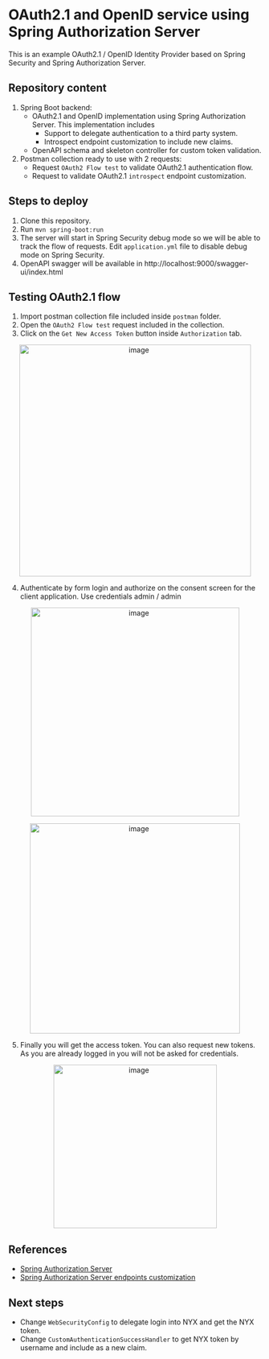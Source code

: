 # OAuth2.1 and OpenID service using Spring Authorization Server

This is an example OAuth2.1 / OpenID Identity Provider based on Spring Security and Spring Authorization Server.

## Repository content

1. Spring Boot backend:
     - OAuth2.1 and OpenID implementation using Spring Authorization Server. This implementation includes
        - Support to delegate authentication to a third party system.
        - Introspect endpoint customization to include new claims.
     - OpenAPI schema and skeleton controller for custom token validation.
3. Postman collection ready to use with 2 requests:
     - Request `OAuth2 Flow test` to validate OAuth2.1 authentication flow.
     - Request to validate OAuth2.1 `introspect` endpoint customization.

## Steps to deploy
1. Clone this repository.
2. Run `mvn spring-boot:run`
3. The server will start in Spring Security debug mode so we will be able to track the flow of requests. Edit `application.yml` file to disable debug mode on Spring Security.
4. OpenAPI swagger will be available in http://localhost:9000/swagger-ui/index.html

## Testing OAuth2.1 flow
1. Import postman collection file included inside `postman` folder.
2. Open the `OAuth2 Flow test` request included in the collection.
3. Click on the `Get New Access Token` button inside `Authorization` tab.
<p align="center" width="100%">
  <img width="461" alt="image" src="https://github.com/miguelvillaresb/spring-authorization-server-oauth2/assets/91469337/ce12907f-578b-425f-8f2a-15214a89275d">
</p>

4. Authenticate by form login and authorize on the consent screen for the client application. Use credentials admin / admin
<p align="center" width="100%">
  <img width="415" alt="image" src="https://github.com/miguelvillaresb/spring-authorization-server-oauth2/assets/91469337/3acb9236-4226-45d4-aad7-43d011e03dc7">
</p>
<p align="center" width="100%">
  <img width="418" alt="image" src="https://github.com/miguelvillaresb/spring-authorization-server-oauth2/assets/91469337/00e24d85-3386-4dcf-b256-711dae149325">
</p>

5. Finally you will get the access token. You can also request new tokens. As you are already logged in you will not be asked for credentials.
<p align="center" width="100%">
<img width="325" alt="image" src="https://github.com/miguelvillaresb/spring-authorization-server-oauth2/assets/91469337/e81324ea-8d84-43a6-8011-0e10601b32f7">
</p>

## References
- [Spring Authorization Server](https://spring.io/projects/spring-authorization-server)
- [Spring Authorization Server endpoints customization](https://docs.spring.io/spring-authorization-server/reference/protocol-endpoints.html)

## Next steps
- Change `WebSecurityConfig` to delegate login into NYX and get the NYX token.
- Change `CustomAuthenticationSuccessHandler` to get NYX token by username and include as a new claim.
